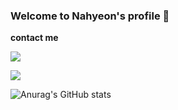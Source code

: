 ### Welcome to Nahyeon's profile 🌟


**contact me**

<div style="margin-bottom: 10px;">
  <a href="https://www.instagram.com/nahueonn"><img src="https://img.shields.io/badge/Instagram-E4405F?style=flat-square&logo=Instagram&logoColor=white"/></a>

  <a href="mailto:k92544199@gmail.com" target="_blank"><img src="https://img.shields.io/badge/Gmail-%23EA4335?style=flat-square&logo=Gmail&logoColor=white"/></a> 
</div>


![Anurag's GitHub stats](https://github-readme-stats.vercel.app/api?username=Nahyeonnnn&show_icons=true&theme=dracula)
